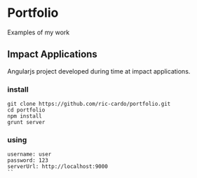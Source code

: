 Portfolio
=========
Examples of my work

Impact Applications
----------
Angularjs project developed during time at impact applications.

### install
```
git clone https://github.com/ric-cardo/portfolio.git
cd portfolio
npm install
grunt server
```
### using
```
username: user
password: 123
serverUrl: http://localhost:9000
``







